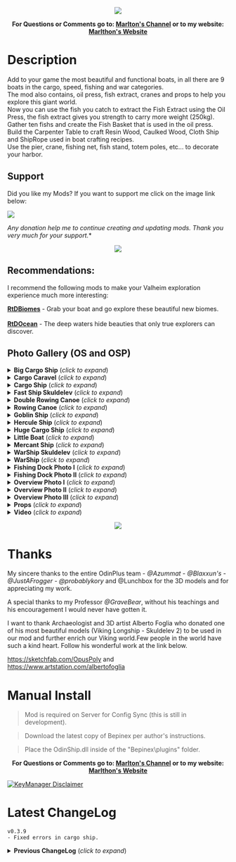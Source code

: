 <p align="center"><img src="https://i.ibb.co/28KKf1n/bannerodinship.jpg"></p>
<p align="center"><b>For Questions or Comments go to: <a href="https://discord.gg/mZNHDwxTgp">Marlton's Channel</a> or to my website: <a href="https://marlthon.com/">Marlthon's Website</a></b></p>

# Description
Add to your game the most beautiful and functional boats, in all there are 9 boats in the cargo, speed, fishing and war categories.</br>
The mod also contains, oil press, fish extract, cranes and props to help you explore this giant world.</br>
Now you can use the fish you catch to extract the Fish Extract using the Oil Press, the fish extract gives you strength to carry more weight (250kg).</br>
Gather ten fishs and create the Fish Basket that is used in the oil press.</br>
Build the Carpenter Table to craft Resin Wood, Caulked Wood, Cloth Ship and ShipRope used in boat crafting recipes.</br>
Use the pier, crane, fishing net, fish stand, totem poles, etc... to decorate your harbor.</br>

## Support

Did you like my Mods? If you want to support me click on the image link below:</br>

<a href="https://marlthon.com/spontaneous-donation"><img src="https://i.ibb.co/kJqcqkg/Pay-Pal-Donate.png" /></a>

*Any donation help me to continue creating and updating mods. Thank you very much for your support.**

<p align="center"><a href="https://marlthon.com/custom-mods"><img src="https://i.ibb.co/YTJ91SF/Banner-Custom-Mods.png" /></a></p>

## Recommendations:
I recommend the following mods to make your Valheim exploration experience much more interesting:

<b><a href="https://valheim.thunderstore.io/package/ReadyToDie/RtDBiomes/">RtDBiomes</a></b> - Grab your boat and go explore these beautiful new biomes.</br>
</br>
<b><a href="https://valheim.thunderstore.io/package/ReadyToDie/RtDOcean/">RtDOcean</a></b> - The deep waters hide beauties that only true explorers can discover.


## Photo Gallery (OS and OSP)

<details>
<summary><b>Big Cargo Ship</b> (<i>click to expand</i>)</summary>
<br/>
<p align="center"><img src="https://i.ibb.co/t3bxfvp/Big-Cargo-Ship.jpg"></p>
</details>

<details>
<summary><b>Cargo Caravel</b> (<i>click to expand</i>)</summary>
<br/>
<p align="center"><img src="https://i.ibb.co/3W0FkgD/Cargo-Caravel.jpg"></p>
</details>

<details>
<summary><b>Cargo Ship</b> (<i>click to expand</i>)</summary>
<br/>
<p align="center"><img src="https://i.ibb.co/fkSf38B/Cargo-Ship.jpg"></p>
</details>

<details>
<summary><b>Fast Ship Skuldelev</b> (<i>click to expand</i>)</summary>
<br/>
<p align="center"><img src="https://i.ibb.co/KqqLPF1/FastShip.jpg"></p>
</details>

<details>
<summary><b>Double Rowing Canoe</b> (<i>click to expand</i>)</summary>
<br/>
<p align="center"><img src="https://i.ibb.co/Z2PxcX5/Double-Rowing-Canoe.jpg"></p>
</details>

<details>
<summary><b>Rowing Canoe</b> (<i>click to expand</i>)</summary>
<br/>
<p align="center"><img src="https://i.ibb.co/tzZWDCq/Rowing-Canoe.jpg"></p>
</details>

<details>
<summary><b>Goblin Ship</b> (<i>click to expand</i>)</summary>
<br/>
<p align="center"><img src="https://i.ibb.co/P4SGdLy/Goblin-Ship.jpg"></p>
</details>

<details>
<summary><b>Hercule Ship</b> (<i>click to expand</i>)</summary>
<br/>
<p align="center"><img src="https://i.ibb.co/wWVGYjC/Hercule-Ship.jpg"></p>
</details>

<details>
<summary><b>Huge Cargo Ship</b> (<i>click to expand</i>)</summary>
<br/>
<p align="center"><img src="https://i.ibb.co/Yhvhgzv/Huge-Cargo-Ship.jpg"></p>
</details>

<details>
<summary><b>Little Boat</b> (<i>click to expand</i>)</summary>
<br/>
<p align="center"><img src="https://i.ibb.co/Jky5mk3/Little-Boat.jpg"></p>
</details>

<details>
<summary><b>Mercant Ship</b> (<i>click to expand</i>)</summary>
<br/>
<p align="center"><img src="https://i.ibb.co/Zmcy4CP/Mercant-Ship.jpg"></p>
</details>

<details>
<summary><b>WarShip Skuldelev</b> (<i>click to expand</i>)</summary>
<br/>
<p align="center"><img src="https://i.ibb.co/dKG8hQ5/War-Ship-Skuldelev.jpg"></p>
</details>

<details>
<summary><b>WarShip</b> (<i>click to expand</i>)</summary>
<br/>
<p align="center"><img src="https://i.ibb.co/qJLtJBZ/Warship.jpg"></p>
</details>

<details>
<summary><b>Fishing Dock Photo I</b> (<i>click to expand</i>)</summary>
<br/>
<p align="center"><img src="https://i.ibb.co/GsNL0ny/Fishingdock01.jpg"></p>
</details>

<details>
<summary><b>Fishing Dock Photo II</b> (<i>click to expand</i>)</summary>
<br/>
<p align="center"><img src="https://i.ibb.co/tDj5KJ4/Fishingdock02.jpg"></p>
</details>

<details>
<summary><b>Overview Photo I</b> (<i>click to expand</i>)</summary>
<br/>
<p align="center"><img src="https://i.ibb.co/FXLKpbh/visaogeral01.png"></p>
</details>

<details>
<summary><b>Overview Photo II</b> (<i>click to expand</i>)</summary>
<br/>
<p align="center"><img src="https://i.ibb.co/L9y6SWv/visaogeral02.png"></p>
</details>

<details>
<summary><b>Overview Photo III</b> (<i>click to expand</i>)</summary>
<br/>
<p align="center"><img src="https://i.ibb.co/WW6fjPk/visaogeral03.png"></p>
</details>

<details>
<summary><b>Props</b> (<i>click to expand</i>)</summary>
<br/>
<p align="center"><img src="https://i.ibb.co/jDzSz6y/Props.jpg"></p>
</details>

<details>
<summary><b>Video</b> (<i>click to expand</i>)</summary>
<br/>
<p align="center"><a href="https://www.youtube.com/watch?v=j0rVIrGSoW4"><img src="https://i.ibb.co/F8BNLNV/Click-Youtube.jpg" /></a></p>
</details>

<p align="center"><img src="https://i.ibb.co/XkCT77x/Marlthon-Mods.png"></p>


# Thanks

My sincere thanks to the entire OdinPlus team -  <i>@Azummat - @Blaxxun's - @JustAFrogger - @probablykory</i> and @Lunchbox for the 3D models and for appreciating my work.

A special thanks to my Professor <i>@GraveBear</i>, without his teachings and his encouragement I would never have gotten it.

I want to thank Archaeologist and 3D artist Alberto Foglia who donated one of his most beautiful models (Viking Longship - Skuldelev 2) to be used in our mod and further enrich our Viking world.Few people in the world have such a kind heart. Follow his wonderful work at the link below.

https://sketchfab.com/OpusPoly and https://www.artstation.com/albertofoglia


# Manual Install

>Mod is required on Server for Config Sync (this is still in development). 

>Download the latest copy of Bepinex per author's instructions.

>Place the OdinShip.dll inside of the "Bepinex\plugins\" folder.

<p align="center"><b>For Questions or Comments go to: <a href="https://discord.gg/mZNHDwxTgp">Marlton's Channel</a> or to my website: <a href="https://marlthon.com/">Marlthon's Website</a></b></p>

[![KeyManager Disclaimer](https://noobtrap.eu/images/keymanager_disclaimer_server.png)](https://key.sayless.eu/faq.php)

# Latest ChangeLog

	v0.3.9
	- Fixed errors in cargo ship.
		
<details>
<summary><b>Previous ChangeLog</b> (<i>click to expand</i>)</summary>
<br/>

	v0.0.1
	- First version released, First version released, server sync active. (Will override player config if installed to server)
 
	v0.0.2
	- Added Vulkan support
 
	v0.0.3
	- Added Big Cargo Ship
 
	v0.0.4
	- Fixed bugs on vulkan, textures, material return and added Decorative Cargo Ship.
 
	v0.0.5
	- Fixed sail bug and other small fixes.
 
	v0.0.6
	- Added WarShip and other small fixes.
 
	v0.0.7
	- Fixed Vulkan textures
 
	v0.0.8
	- Added Fishing Boat, Transport Ship and fixed some bugs.
 
	v0.0.9
	- Fixed material destruction and return errors in FishingBoat and WarShip, added Russian and Portuguese BR translations.
 
	v0.1.0
	- Adding decorative items for pier, pulleys, crane, totems, Fish Extract and Oil Press. Made minor corrections and additions to the boats.
 
	v0.1.1
	- Added Skuldelev Warship.
	- Added Destruction effect to ships.
	- Replaced the Fishing Boat 3D Model.
	- Added Pier Crane and Construction Ship.
	- Effect improvements and other small fixes and additions.
	- Changed duration time and carrying capacity of Fish Extract.

	v0.1.2
	- Updated ServerSync for crossplay.
 
	v0.1.3
	- Serversync v1.13 Update to Fix Valheim Patch 0.211.11 (10/28/2022)
	- Added translations. (Portuguese, Chinese, Danish, French, German, Greek, Icelandic, Italian, Russian and Spanish)
	- Added again Fishing Canoe (On request)
 
	v0.1.4
	- Fixed bug in english language
 
	v0.1.5
	- Fixed little bugs, added rats in CargoShip and Viking-themed Shields in Skuldelev Warship.
 
	v0.1.6
	- Added turrets to War Ship, War Ship Skuldelev and Cargo Caravel (Plus)
	- Boats cannot now be dismantled using the hammer.
   
	v0.1.7
	- Fixed HarmonyPatch Bug.
 
	v0.1.8
	- Encryption removal.
 
	v0.1.9
	- Fixed onboard deck sounds.
 
	v0.2.0
	- Reduced the volume of deck sounds.
	- Fixed effect bugs when destroying ships.
 
	v0.2.1
	- Improvements to water effects.
 
	v0.2.2
	- Fixed issue with fish oil extractor.
 
	v0.2.3
	- Post fixes and changes to discord addresses.
 
	v0.2.4
	- Fixed smoke effect from turrets.
 
	v0.2.5
	- KeyManager update for new patch (0.213.4)
 
	v0.2.6
	- Fix for some objects not taking damage.
 
	v0.2.7
	- Added compatibility with Patch 0.216.9
	- Fixed small bugs.
  
	v0.2.8
	- Fixed KeyManager error.
  
	v0.2.9
	- Fixed bug in Oil Press.
	- Fix bug destroying the Skuldelev WarShip.
 
	v0.3.0
	- Added Carpenter Table, Carpenter Table Extension, Resin Wood, Caulked Wood and Cloth Ship.
	- Added Hercule Ship.
	- Changed recipes for boats.
 
	v0.3.1
	-  Sfx and Vfx changes.
	
	v0.3.2
	- Updated to the latest valheim build (217.14) hilders request.
	- Registered multiplayer effects.
 
	v0.3.3
	- Fixed bug in auto-pickup of items.
	
	v0.3.4
	- Updated for Valheim 0.217.22.
	- Updated for BepInEx 5.4.22.
	- Updated ServerSync to v1.15.
	- Updated PieceManager to v1.1.4.
	- Added OdinShip category in hammer construction tab.
	
	v0.3.5
	- Updated KeyManager.
	
	v0.3.6
	- Fixed carpenter's table recipe.
	
	v0.3.7
	- Updated KeyManager for servers with world modifications.
	
	v0.3.8
	- Fishing Canoe renamed to Rowing Canoe.
	- Fishing Boat renamed to Double Rowing Canoe.
	- Fixed errors in translations.
</details>


 